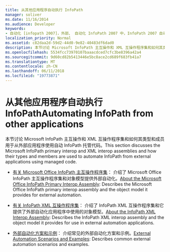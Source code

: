```yaml
---
title: 从其他应用程序自动执行 InfoPath
manager: soliver
ms.date: 11/16/2014
ms.audience: Developer
keywords:
- 自动化 [infopath 2007]，外部、 自动化 InfoPath 2007 中，InfoPath 2007 自动从其他应用程序
localization_priority: Normal
ms.assetid: c82daa2d-59d2-44d0-9e82-40483df6dad0
description: 本节讨论 Microsoft InfoPath 主互操作和 XML 互操作程序集和如何其类型和成员用于从外部应用程序使用自动 InfoPath 托管代码。
ms.openlocfilehash: 5534fcc73970107baaacdced7cfc3be8396a42a4
ms.sourcegitcommit: 9d60cd82b5413446e5bc8ace2cd689f683fb41a7
ms.translationtype: MT
ms.contentlocale: zh-CN
ms.lasthandoff: 06/11/2018
ms.locfileid: "19773871"
---
```

# <a name="automating-infopath-from-other-applications"></a><span data-ttu-id="1c6b2-104">从其他应用程序自动执行 InfoPath</span><span class="sxs-lookup"><span data-stu-id="1c6b2-104">Automating InfoPath from other applications</span></span>

<span data-ttu-id="1c6b2-105">本节讨论 Microsoft InfoPath 主互操作和 XML 互操作程序集和如何其类型和成员用于从外部应用程序使用自动 InfoPath 托管代码。</span><span class="sxs-lookup"><span data-stu-id="1c6b2-105">This section discusses the Microsoft InfoPath primary interop and XML interop assemblies and how their types and members are used to automate InfoPath from external applications using managed code.</span></span>

- <span data-ttu-id="1c6b2-106">[有关 Microsoft Office InfoPath 主互操作程序集](about-the-microsoft-office-infopath-primary-interop-assembly.md)： 介绍了 Microsoft Office InfoPath 主互操作程序集和对象模型提供外部自动化。</span><span class="sxs-lookup"><span data-stu-id="1c6b2-106">[About the Microsoft Office InfoPath Primary Interop Assembly](about-the-microsoft-office-infopath-primary-interop-assembly.md): Describes the Microsoft Office InfoPath primary interop assembly and the object model it provides for external automation.</span></span>
    
- <span data-ttu-id="1c6b2-107">[有关 InfoPath XML 互操作程序集](about-the-infopath-xml-interop-assembly.md)： 介绍了 InfoPath XML 互操作程序集和它提供了外部自动化应用程序中使用的对象模型。</span><span class="sxs-lookup"><span data-stu-id="1c6b2-107">[About the InfoPath XML Interop Assembly](about-the-infopath-xml-interop-assembly.md): Describes the InfoPath XML interop assembly and the object model it provides for use in external automation applications.</span></span>
    
- <span data-ttu-id="1c6b2-108">[外部自动化方案和示例](external-automation-scenarios-and-examples.md)： 介绍常见的外部自动化方案和示例。</span><span class="sxs-lookup"><span data-stu-id="1c6b2-108">[External Automation Scenarios and Examples](external-automation-scenarios-and-examples.md): Describes common external automation scenarios and examples.</span></span>
    


